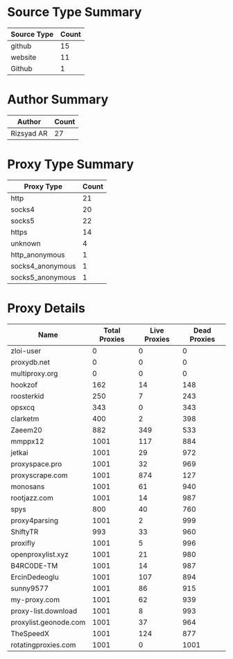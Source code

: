 # Source Type Summary

| Source Type | Count |
|-------------|-------|
| github | 15 |
| website | 11 |
| Github | 1 |


# Author Summary

| Author | Count |
|--------|-------|
| Rizsyad AR | 27 |


# Proxy Type Summary

| Proxy Type | Count |
|------------|-------|
| http | 21 |
| socks4 | 20 |
| socks5 | 22 |
| https | 14 |
| unknown | 4 |
| http_anonymous | 1 |
| socks4_anonymous | 1 |
| socks5_anonymous | 1 |


# Proxy Details

| Name | Total Proxies | Live Proxies | Dead Proxies |
|------|---------------|--------------|---------------|
| zloi-user | 0 | 0 | 0 |
| proxydb.net | 0 | 0 | 0 |
| multiproxy.org | 0 | 0 | 0 |
| hookzof | 162 | 14 | 148 |
| roosterkid | 250 | 7 | 243 |
| opsxcq | 343 | 0 | 343 |
| clarketm | 400 | 2 | 398 |
| Zaeem20 | 882 | 349 | 533 |
| mmppx12 | 1001 | 117 | 884 |
| jetkai | 1001 | 29 | 972 |
| proxyspace.pro | 1001 | 32 | 969 |
| proxyscrape.com | 1001 | 874 | 127 |
| monosans | 1001 | 61 | 940 |
| rootjazz.com | 1001 | 14 | 987 |
| spys | 800 | 40 | 760 |
| proxy4parsing | 1001 | 2 | 999 |
| ShiftyTR | 993 | 33 | 960 |
| proxifly | 1001 | 5 | 996 |
| openproxylist.xyz | 1001 | 21 | 980 |
| B4RC0DE-TM | 1001 | 14 | 987 |
| ErcinDedeoglu | 1001 | 107 | 894 |
| sunny9577 | 1001 | 86 | 915 |
| my-proxy.com | 1001 | 62 | 939 |
| proxy-list.download | 1001 | 8 | 993 |
| proxylist.geonode.com | 1001 | 37 | 964 |
| TheSpeedX | 1001 | 124 | 877 |
| rotatingproxies.com | 1001 | 0 | 1001 |
